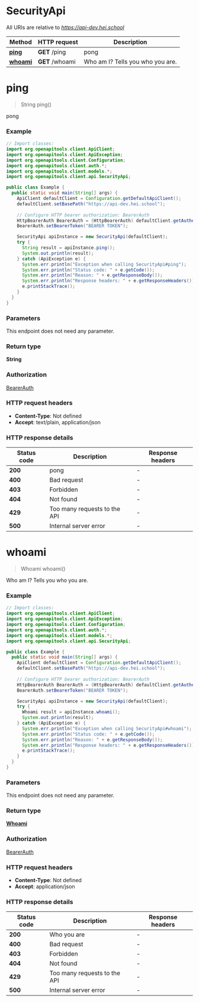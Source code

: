 # SecurityApi

All URIs are relative to *https://api-dev.hei.school*

Method | HTTP request | Description
------------- | ------------- | -------------
[**ping**](SecurityApi.md#ping) | **GET** /ping | pong
[**whoami**](SecurityApi.md#whoami) | **GET** /whoami | Who am I? Tells you who you are.


<a name="ping"></a>
# **ping**
> String ping()

pong

### Example
```java
// Import classes:
import org.openapitools.client.ApiClient;
import org.openapitools.client.ApiException;
import org.openapitools.client.Configuration;
import org.openapitools.client.auth.*;
import org.openapitools.client.models.*;
import org.openapitools.client.api.SecurityApi;

public class Example {
  public static void main(String[] args) {
    ApiClient defaultClient = Configuration.getDefaultApiClient();
    defaultClient.setBasePath("https://api-dev.hei.school");
    
    // Configure HTTP bearer authorization: BearerAuth
    HttpBearerAuth BearerAuth = (HttpBearerAuth) defaultClient.getAuthentication("BearerAuth");
    BearerAuth.setBearerToken("BEARER TOKEN");

    SecurityApi apiInstance = new SecurityApi(defaultClient);
    try {
      String result = apiInstance.ping();
      System.out.println(result);
    } catch (ApiException e) {
      System.err.println("Exception when calling SecurityApi#ping");
      System.err.println("Status code: " + e.getCode());
      System.err.println("Reason: " + e.getResponseBody());
      System.err.println("Response headers: " + e.getResponseHeaders());
      e.printStackTrace();
    }
  }
}
```

### Parameters
This endpoint does not need any parameter.

### Return type

**String**

### Authorization

[BearerAuth](../README.md#BearerAuth)

### HTTP request headers

 - **Content-Type**: Not defined
 - **Accept**: text/plain, application/json

### HTTP response details
| Status code | Description | Response headers |
|-------------|-------------|------------------|
**200** | pong |  -  |
**400** | Bad request |  -  |
**403** | Forbidden |  -  |
**404** | Not found |  -  |
**429** | Too many requests to the API |  -  |
**500** | Internal server error |  -  |

<a name="whoami"></a>
# **whoami**
> Whoami whoami()

Who am I? Tells you who you are.

### Example
```java
// Import classes:
import org.openapitools.client.ApiClient;
import org.openapitools.client.ApiException;
import org.openapitools.client.Configuration;
import org.openapitools.client.auth.*;
import org.openapitools.client.models.*;
import org.openapitools.client.api.SecurityApi;

public class Example {
  public static void main(String[] args) {
    ApiClient defaultClient = Configuration.getDefaultApiClient();
    defaultClient.setBasePath("https://api-dev.hei.school");
    
    // Configure HTTP bearer authorization: BearerAuth
    HttpBearerAuth BearerAuth = (HttpBearerAuth) defaultClient.getAuthentication("BearerAuth");
    BearerAuth.setBearerToken("BEARER TOKEN");

    SecurityApi apiInstance = new SecurityApi(defaultClient);
    try {
      Whoami result = apiInstance.whoami();
      System.out.println(result);
    } catch (ApiException e) {
      System.err.println("Exception when calling SecurityApi#whoami");
      System.err.println("Status code: " + e.getCode());
      System.err.println("Reason: " + e.getResponseBody());
      System.err.println("Response headers: " + e.getResponseHeaders());
      e.printStackTrace();
    }
  }
}
```

### Parameters
This endpoint does not need any parameter.

### Return type

[**Whoami**](Whoami.md)

### Authorization

[BearerAuth](../README.md#BearerAuth)

### HTTP request headers

 - **Content-Type**: Not defined
 - **Accept**: application/json

### HTTP response details
| Status code | Description | Response headers |
|-------------|-------------|------------------|
**200** | Who you are |  -  |
**400** | Bad request |  -  |
**403** | Forbidden |  -  |
**404** | Not found |  -  |
**429** | Too many requests to the API |  -  |
**500** | Internal server error |  -  |

